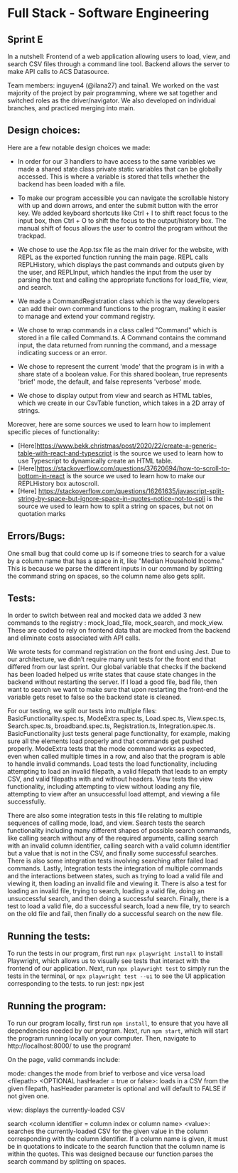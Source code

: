 # Full Stack - Software Engineering

## Sprint E





In a nutshell: Frontend of a web application allowing users to load, view, and search
CSV files through a command line tool. Backend allows the server to make API calls to ACS Datasource. 


Team members: inguyen4 (@ilana27) and taina1. We worked on the vast majority of the project by pair programming, where we sat together and switched roles as the driver/navigator. We also developed on individual branches, and practiced merging into main.



## Design choices:


Here are a few notable design choices we made:
- In order for our 3 handlers to have access to the same variables we made a shared state class private static variables that can be globally accessed.
This is where a variable is stored that tells whether the backend has been loaded with a file. 
- To make our program accessible you can navigate the scrollable history with up and down arrows, and enter the submit button with the error key. We added keyboard shortcuts like Ctrl + I to shift react focus to the input box, then Ctrl + O to shift the focus to the output/history box. The manual shift of focus allows the user to control the program without the trackpad.


- We chose to use the App.tsx file as the main driver for the website, with REPL as the exported function running the main page. REPL calls REPLHistory, which displays the past commands and outputs given by the user, and REPLInput, which handles the input from the user by parsing the text and calling the appropriate functions for load_file, view, and search.


- We made a CommandRegistration class which is the way developers can add their own command functions to the program,  making it easier to manage and extend your command registry.


- We chose to wrap commands in a class called "Command" which is stored in a file called Command.ts. A Command contains the command input, the data returned from running the command, and a message indicating success or an error.


- We chose to represent the current 'mode' that the program is in with a share state of a boolean value. For this shared boolean, true represents 'brief' mode, the default, and false represents 'verbose' mode.
- We chose to display output from view and search as HTML tables, which we create in our CsvTable function, which takes in a 2D array of strings.


Moreover, here are some sources we used to learn how to implement specific pieces of functionality:
- [Here]https://www.bekk.christmas/post/2020/22/create-a-generic-table-with-react-and-typescript is the source we used to learn how to use
Typescript to dynamically create an HTML table.
- [Here]https://stackoverflow.com/questions/37620694/how-to-scroll-to-bottom-in-react is the source we used to learn how to make our REPLHistory box autoscroll.
- [Here] https://stackoverflow.com/questions/16261635/javascript-split-string-by-space-but-ignore-space-in-quotes-notice-not-to-spli is the source we used to learn how to split a string on spaces, but not on quotation marks


## Errors/Bugs:


One small bug that could come up is if someone tries to search for a value by a column name that has a space in it, like "Median Household Income." This is because we parse the different inputs in our command by splitting the command string on spaces, so the column name also gets split.


## Tests:
In order to switch between real and mocked data we added 3 new commands to the registry : mock_load_file, mock_search, and mock_view. These are coded to rely on frontend data that are mocked from the backend and eliminate costs associated with API calls.


We wrote tests for command registration on the front end using Jest. Due to our architecture, we didn’t require many unit tests for the front end that differed from our last sprint. 
Our global variable that checks if the backend has been loaded helped us write states that cause state changes in the backend without restarting the server. If I load a good file, bad file, then want to search we want to make sure that upon restarting the front-end the variable gets reset to false so the backend state is cleaned.


For our testing, we split our tests into multiple files: BasicFunctionality.spec.ts, ModeExtra.spec.ts, Load.spec.ts, View.spec.ts, Search.spec.ts, broadband.spec.ts, Registration.ts,  Integration.spec.ts. BasicFunctionality just tests general page functionality, for example, making sure all the elements load properly and that commands get pushed properly. ModeExtra tests that the mode command works as expected, even when called multiple times in a row, and also that the program is able to handle invalid commands. Load tests the load functionality, including attempting to load an invalid filepath, a valid filepath that leads to an empty CSV, and valid filepaths with and without headers. View tests the view functionality, including attempting to view without loading any file, attempting to view after an unsuccessful load attempt, and viewing a file successfully. 


There are also some integration tests in this file relating to multiple sequences of calling mode, load, and view. Search tests the search functionality including many different shapes of possible search commands, like calling search without any of the required arguments, calling search with an invalid column identifier, calling search with a valid column identifier but a value that is not in the CSV, and finally some successful searches. There is also some integration tests involving searching after failed load commands. Lastly, Integration tests the integration of multiple commands and the interactions between states, such as trying to load a valid file and viewing it, then loading an invalid file and viewing it. There is also a test for loading an invalid file, trying to search, loading a valid file, doing an unsuccessful search, and then doing a successful search. Finally, there is a test to load a valid file, do a successful search, load a new file, try to search on the old file and fail, then finally do a successful search on the new file.


## Running the tests:


To run the tests in our program, first run `npx playwright install` to install Playwright, which allows us to visually see tests that interact with the frontend of our application. Next, run `npx playwright test` to simply run the tests in the terminal, or `npx playwright test --ui` to see the UI application corresponding to the tests.
to run jest: npx jest


## Running the program:


To run our program locally, first run `npm install`, to ensure that you have all dependencies needed by our program. Next, run `npm start`, which will start the program running locally on your computer. Then, navigate to http://localhost:8000/ to use the program!


On the page, valid commands include:


mode: changes the mode from brief to verbose and vice versa
load &lt;filepath&gt; &lt;OPTIONAL hasHeader = true or false&gt;: loads in a CSV from the given filepath, hasHeader parameter is optional and will default to FALSE if not given one.


view: displays the currently-loaded CSV


search &lt;column identifier = column index or column name&gt; &lt;value&gt;: searches the currently-loaded CSV for the given value in the column corresponding with the column identifier. If a column name is given, it must be in quotations to indicate to the search function that the column name is within the quotes. This was designed because our function parses the search command by splitting on spaces.

